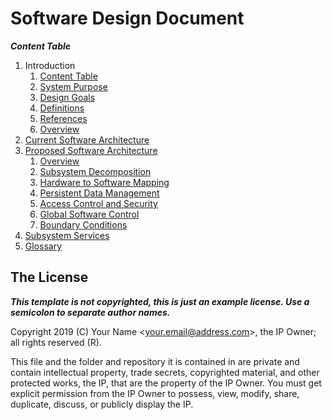 # Software Design Document

***Content Table***

1. Introduction
   1. [Content Table](#11-content-table)
   2. [System Purpose](#12-system-purpose)
   3. [Design Goals](#13-design-goals)
   4. [Definitions](#14-definitions)
   5. [References](#15-references)
   6. [Overview](#16-overview)
2. [Current Software Architecture](#2-current-software-architecture])
3. [Proposed Software Architecture](#3-proposed-software-architecture)
   1. [Overview](#31-overview)
   2. [Subsystem Decomposition](#32-subsystem-decomposition)
   3. [Hardware to Software Mapping](#33-hardware-to-software-mapping)
   4. [Persistent Data Management](#34-persistent-data-management)
   5. [Access Control and Security](#35-access-control-and-security)
   6. [Global Software Control](#36-global-software-control)
   7. [Boundary Conditions](#37-boundary-conditions)
4. [Subsystem Services](#4-subsystem-services)
5. [Glossary](#5-glossary)

## The License

***This template is not copyrighted, this is just an example license. Use a semicolon to separate author names.***

Copyright 2019 (C) Your Name <<your.email@address.com>>, the IP Owner; all rights reserved (R).

This file and the folder and repository it is contained in are private and contain intellectual property, trade secrets, copyrighted material, and other protected works, the IP, that are the property of the IP Owner. You must get explicit permission from the IP Owner to possess, view, modify, share, duplicate, discuss, or publicly display the IP.
